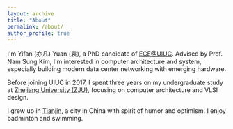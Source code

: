 ```yaml
---
layout: archive
title: "About"
permalink: /about/
author_profile: true
---
```

I'm Yifan (亦凡) Yuan (袁), a PhD candidate of [ECE@UIUC](https://ece.illinois.edu). Advised by Prof. Nam Sung Kim, I'm interested in computer architecture and system, especially building modern data center networking with emerging hardware. 

Before joining UIUC in 2017, I spent three years on my undergraduate study at [Zhejiang University (ZJU)](http://www.zju.edu.cn/english/), focusing on computer architecture and VLSI design.

I grew up in [Tianjin](https://en.wikipedia.org/wiki/Tianjin), a city in China with spirit of humor and optimism. I enjoy badminton and swimming. 